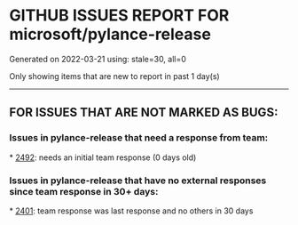 
# GITHUB ISSUES REPORT FOR microsoft/pylance-release


Generated on 2022-03-21 using: stale=30, all=0


Only showing items that are new to report in past 1 day(s)


---

## FOR ISSUES THAT ARE NOT MARKED AS BUGS:


### Issues in pylance-release that need a response from team:


\* [2492](https://github.com/microsoft/pylance-release/issues/2492 "Folding issues on regular methods"): needs an initial team response (0 days old)

### Issues in pylance-release that have no external responses since team response in 30+ days:


\* [2401](https://github.com/microsoft/pylance-release/issues/2401 "False-positive error 'reportUnboundVariable' when raising from class method"): team response was last response and no others in 30 days
